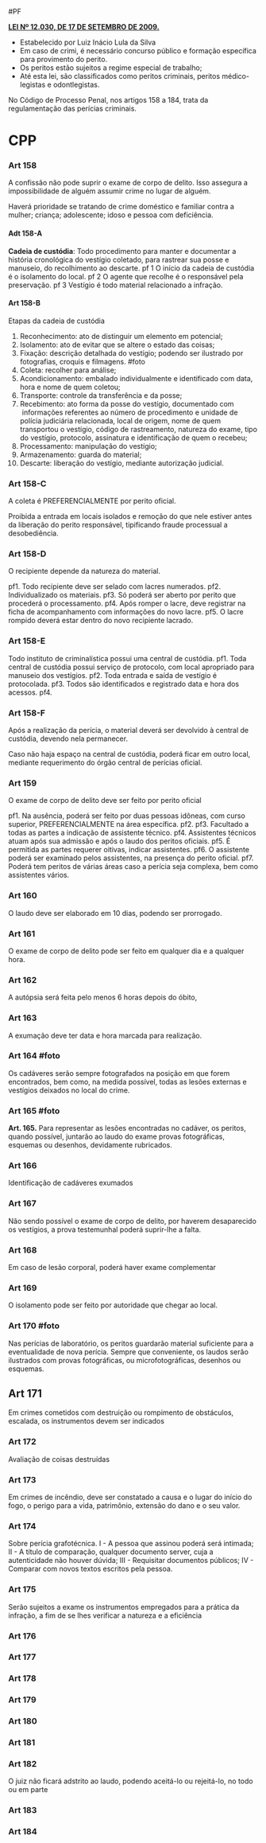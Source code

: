#PF 

**[LEI Nº 12.030, DE 17 DE SETEMBRO DE 2009.](http://legislacao.planalto.gov.br/legisla/legislacao.nsf/Viw_Identificacao/lei%2012.030-2009?OpenDocument)**

- Estabelecido por Luiz Inácio Lula da Silva
- Em caso de crimi, é necessário concurso público e formação específica para provimento do perito.
- Os peritos estão sujeitos a regime especial de trabalho;
- Até esta lei, são classificados como peritos criminais, peritos médico-legistas e odontlegistas.

No Código de Processo Penal, nos artigos 158 a 184, trata da regulamentação das perícias criminais.

# CPP 

### Art 158

A confissão não pode suprir o exame de corpo de delito. Isso assegura a impossibilidade de alguém assumir crime no lugar de alguém.

Haverá prioridade se tratando de crime doméstico e familiar contra a mulher; criança; adolescente; idoso e pessoa com deficiência.

#### Adt 158-A
**Cadeia de custódia**: Todo procedimento para manter e documentar a história cronológica do vestígio coletado, para rastrear sua posse e manuseio, do recolhimento ao descarte.
pf 1 O início da cadeia de custódia é o isolamento do local.
pf 2 O agente que recolhe é o responsável pela preservação.
pf 3 Vestígio é todo material relacionado a infração.

#### Art 158-B
Etapas da cadeia de custódia
1. Reconhecimento: ato de distinguir um elemento em potencial;
2. Isolamento: ato de evitar que se altere o estado das coisas;
3. Fixação: descrição detalhada do vestígio; podendo ser ilustrado por fotografias, croquis e filmagens. #foto
4. Coleta: recolher para análise;
5. Acondicionamento: embalado individualmente e identificado com data, hora e nome de quem coletou;
6. Transporte: controle da transferência e da posse;
7. Recebimento: ato forma da posse do vestígio, documentado com  informações referentes ao número de procedimento e unidade de polícia judiciária relacionada, local de origem, nome de quem transportou o vestígio, código de rastreamento, natureza do exame, tipo do vestígio, protocolo, assinatura e identificação de quem o recebeu;
8. Processamento: manipulação do vestígio;
9. Armazenamento: guarda do material;
10. Descarte: liberação do vestígio, mediante autorização judicial.

### Art 158-C
A coleta é PREFERENCIALMENTE por perito oficial.

Proibida a entrada em locais isolados e remoção do que nele estiver antes da liberação do perito responsável, tipificando fraude processual a desobediência.

### Art 158-D
O recipiente depende da natureza do material.

pf1. Todo recipiente deve ser selado com lacres numerados.
pf2. Individualizado os materiais.
pf3. Só poderá ser aberto por perito que procederá o processamento.
pf4. Após romper o lacre, deve registrar na ficha de acompanhamento com informações do novo lacre.
pf5. O lacre rompido deverá estar dentro do novo recipiente lacrado.

### Art 158-E
Todo instituto de criminalística possui uma central de custódia.
pf1. Toda central de custódia possui serviço de protocolo, com local apropriado para manuseio dos vestígios.
pf2. Toda entrada e saída de vestígio é protocolada.
pf3. Todos são identificados e registrado data e hora dos acessos.
pf4. 

### Art 158-F
Após a realização da perícia, o material deverá ser devolvido à central de custódia, devendo nela permanecer.

Caso não haja espaço na central de custódia, poderá ficar em outro local, mediante requerimento do órgão central de perícias oficial.

### Art 159
O exame de corpo de delito deve ser feito por perito oficial

pf1. Na ausência, poderá ser feito por duas pessoas idôneas, com curso superior, PREFERENCIALMENTE na área específica.
pf2.
pf3. Facultado a todas as partes a indicação de assistente técnico.
pf4. Assistentes técnicos atuam após sua admissão e após o laudo dos peritos oficiais.
pf5. É permitida as partes requerer oitivas, indicar assistentes.
pf6. O assistente poderá ser examinado pelos assistentes, na presença do perito oficial.
pf7. Poderá tem peritos de várias áreas caso a perícia seja complexa, bem como assistentes vários.

### Art 160
O laudo deve ser elaborado em 10 dias, podendo ser prorrogado.

### Art 161
O exame de corpo de delito pode ser feito em qualquer dia e a qualquer hora.

### Art 162
A autópsia será feita pelo menos 6 horas depois do óbito, 

### Art 163
A exumação deve ter data e hora marcada para realização.

### Art 164 #foto
Os cadáveres serão sempre fotografados na posição em que forem encontrados, bem como, na medida possível, todas as lesões externas e vestígios deixados no local do crime. 

### Art 165 #foto
**Art. 165.** Para representar as lesões encontradas no cadáver, os peritos, quando possível, juntarão ao laudo do exame provas fotográficas, esquemas ou desenhos, devidamente rubricados.

### Art 166
Identificação de cadáveres exumados

### Art 167
Não sendo possível o exame de corpo de delito, por haverem desaparecido os vestígios, a prova testemunhal poderá suprir-lhe a falta.

### Art 168
Em caso de lesão corporal, poderá haver exame complementar

### Art 169
O isolamento pode ser feito por autoridade que chegar ao local. 

### Art 170 #foto
Nas perícias de laboratório, os peritos guardarão material suficiente para a eventualidade de nova perícia. Sempre que conveniente, os laudos serão ilustrados com provas fotográficas, ou microfotográficas, desenhos ou esquemas.

## Art 171
Em crimes cometidos com destruição ou rompimento de obstáculos, escalada, os instrumentos devem ser indicados

### Art 172
Avaliação de coisas destruídas

### Art 173
Em crimes de incêndio, deve ser constatado a causa e o lugar do início do fogo, o perigo para a vida, patrimônio, extensão do dano  e o seu valor.

### Art 174
Sobre perícia grafotécnica.
I - A pessoa que assinou poderá será intimada;
II - A título de comparação, qualquer documento server, cuja a autenticidade não houver dúvida;
III - Requisitar documentos públicos;
IV - Comparar com novos textos escritos pela pessoa.

### Art 175
Serão sujeitos a exame os instrumentos empregados para a prática da infração, a fim de se lhes verificar a natureza e a eficiência

### Art 176

### Art 177

### Art 178

### Art 179

### Art 180

### Art 181
### Art 182
O juiz não ficará adstrito ao laudo, podendo aceitá-lo ou rejeitá-lo, no todo ou em parte
### Art 183

### Art 184